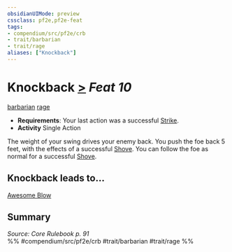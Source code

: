 ```yaml
---
obsidianUIMode: preview
cssclass: pf2e,pf2e-feat
tags:
- compendium/src/pf2e/crb
- trait/barbarian
- trait/rage
aliases: ["Knockback"]
---
```

# Knockback  [>](../../rules/core-rulebook/chapter-9-playing-the-game.md#Actions "Single Action") *Feat 10*  
[barbarian](../../rules/traits/barbarian.md)  [rage](../../rules/traits/rage.md)  

- **Requirements**: Your last action was a successful [Strike](../../rules/actions/strike.md).
- **Activity** Single Action

The weight of your swing drives your enemy back. You push the foe back 5 feet, with the effects of a successful [Shove](../../rules/actions/shove.md). You can follow the foe as normal for a successful [Shove](../../rules/actions/shove.md).

## Knockback leads to...

[Awesome Blow](awesome-blow.md)

## Summary

*Source: Core Rulebook p. 91*  
%% #compendium/src/pf2e/crb #trait/barbarian #trait/rage %%